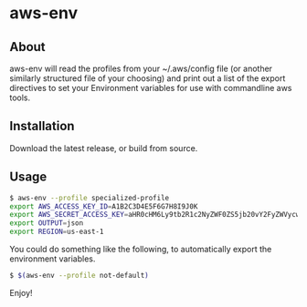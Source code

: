 aws-env
=======

About
-----

aws-env will read the profiles from your ~/.aws/config file (or another similarly structured file of your choosing) and print out a list of the export directives to set your Environment variables for use with commandline aws tools.

Installation
------------

Download the latest release, or build from source.

Usage
-----

```bash
$ aws-env --profile specialized-profile
export AWS_ACCESS_KEY_ID=A1B2C3D4E5F6G7H8I9J0K
export AWS_SECRET_ACCESS_KEY=aHR0cHM6Ly9tb2R1c2NyZWF0ZS5jb20vY2FyZWVycw==
export OUTPUT=json
export REGION=us-east-1
```

You could do something like the following, to automatically export the environment variables.

```bash
$ $(aws-env --profile not-default)
```

Enjoy!
